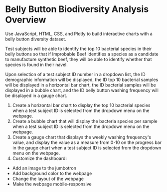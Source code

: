 # Belly Button Biodiversity Analysis Overview
Use JavaScript, HTML, CSS, and Plotly to build interactive charts with a belly button diversity dataset.

Test subjects will be able to identify the top 10 bacterial species in their belly buttons so that if Improbable Beef identifies a species as a candidate to manufacture synthetic beef, they will be able to identify whether that species is found in their navel.

Upon selection of a test subject ID number in a dropdown list, the ID demographic information will be displayed, the ID top 10 bacterial samples will be displayed in a horizontal bar chart, the ID bacterial samples will be displayed in a bubble chart, and the ID belly button washing frequency will be displayed in a gauge chart.

1. Create a horizontal bar chart to display the top 10 bacterial species when a test subject ID is selected from the dropdown menu on the webpage.
2. Create a bubble chart that will display the bacteria species per sample when a test subject ID is selected from the dropdown menu on the webpage.
3. Create a gauge chart that displays the weekly washing frequency's value, and display the value as a measure from 0-10 on the progress bar in the gauge chart when a test subject ID is selected from the dropdown menu on the webpage. 
4. Customize the dashboard:
* Add an image to the jumbotron
* Add background color to the webpage
* Change the layout of the webpage
* Make the webpage mobile-responsive